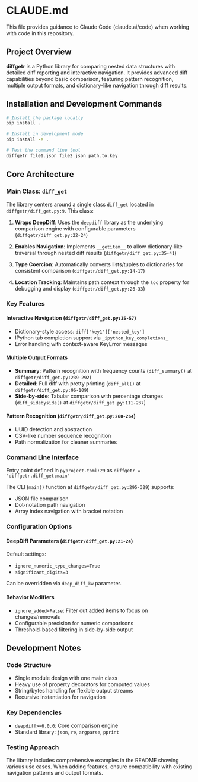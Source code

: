 # CLAUDE.md

This file provides guidance to Claude Code (claude.ai/code) when working with code in this repository.

## Project Overview

**diffgetr** is a Python library for comparing nested data structures with detailed diff reporting and interactive navigation. It provides advanced diff capabilities beyond basic comparison, featuring pattern recognition, multiple output formats, and dictionary-like navigation through diff results.

## Installation and Development Commands

```bash
# Install the package locally
pip install .

# Install in development mode 
pip install -e .

# Test the command line tool
diffgetr file1.json file2.json path.to.key
```

## Core Architecture

### Main Class: `diff_get`

The library centers around a single class `diff_get` located in `diffgetr/diff_get.py:9`. This class:

1. **Wraps DeepDiff**: Uses the `deepdiff` library as the underlying comparison engine with configurable parameters (`diffgetr/diff_get.py:22-24`)

2. **Enables Navigation**: Implements `__getitem__` to allow dictionary-like traversal through nested diff results (`diffgetr/diff_get.py:35-41`)

3. **Type Coercion**: Automatically converts lists/tuples to dictionaries for consistent comparison (`diffgetr/diff_get.py:14-17`)

4. **Location Tracking**: Maintains path context through the `loc` property for debugging and display (`diffgetr/diff_get.py:26-33`)

### Key Features

#### Interactive Navigation (`diffgetr/diff_get.py:35-57`)
- Dictionary-style access: `diff['key1']['nested_key']`
- IPython tab completion support via `_ipython_key_completions_`
- Error handling with context-aware KeyError messages

#### Multiple Output Formats
- **Summary**: Pattern recognition with frequency counts (`diff_summary()` at `diffgetr/diff_get.py:239-292`)
- **Detailed**: Full diff with pretty printing (`diff_all()` at `diffgetr/diff_get.py:96-109`)
- **Side-by-side**: Tabular comparison with percentage changes (`diff_sidebyside()` at `diffgetr/diff_get.py:111-237`)

#### Pattern Recognition (`diffgetr/diff_get.py:260-264`)
- UUID detection and abstraction
- CSV-like number sequence recognition
- Path normalization for cleaner summaries

### Command Line Interface

Entry point defined in `pyproject.toml:29` as `diffgetr = "diffgetr.diff_get:main"`

The CLI (`main()` function at `diffgetr/diff_get.py:295-329`) supports:
- JSON file comparison
- Dot-notation path navigation
- Array index navigation with bracket notation

### Configuration Options

#### DeepDiff Parameters (`diffgetr/diff_get.py:21-24`)
Default settings:
- `ignore_numeric_type_changes=True`
- `significant_digits=3`

Can be overridden via `deep_diff_kw` parameter.

#### Behavior Modifiers
- `ignore_added=False`: Filter out added items to focus on changes/removals
- Configurable precision for numeric comparisons
- Threshold-based filtering in side-by-side output

## Development Notes

### Code Structure
- Single module design with one main class
- Heavy use of property decorators for computed values
- String/bytes handling for flexible output streams
- Recursive instantiation for navigation

### Key Dependencies
- `deepdiff>=6.0.0`: Core comparison engine
- Standard library: `json`, `re`, `argparse`, `pprint`

### Testing Approach
The library includes comprehensive examples in the README showing various use cases. When adding features, ensure compatibility with existing navigation patterns and output formats.